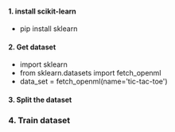 #### 1. install  scikit-learn
  - pip install sklearn
#### 2. Get dataset 
  - import sklearn
  - from sklearn.datasets import fetch_openml
  - data_set = fetch_openml(name='tic-tac-toe')
  
#### 3. Split the dataset 


### 4. Train dataset 
  
  
